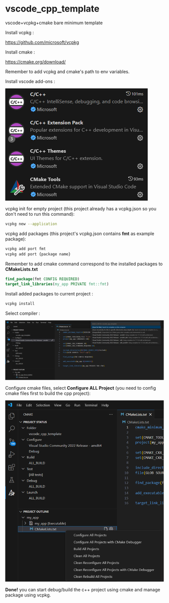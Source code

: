 # vscode_cpp_template
vscode+vcpkg+cmake bare minimum template

Install vcpkg : 

https://github.com/microsoft/vcpkg

Install cmake :

https://cmake.org/download/

Remember to add vcpkg and cmake's path to env variables.

Install vscode add-ons :

<img src="images\addon.png">

vcpkg init for empty project (this project already has a vcpkg.json so you don't need to run this command):
```bash
vcpkg new --application
```

vcpkg add packages (this project's vcpkg.json contains **fmt** as example package):
```bash
vcpkg add port fmt
vcpkg add port {package name}
```

Remember to add cmake command correspond to the installed packages to **CMakeLists.txt**
```cmake
find_package(fmt CONFIG REQUIRED)
target_link_libraries(my_app PRIVATE fmt::fmt)
```

Install added packages to current project :
```bash
vcpkg install
```

Select compiler : 

<img src="images\cmake_kit.png">

Configure cmake files, select **Configure ALL Project** (you need to config cmake files first to build the cpp project):

<img src="images\cmake_config.png">

**Done!** you can start debug/build the c++ project using cmake and manage package using vcpkg.
